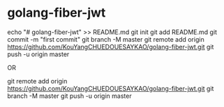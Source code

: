 # golang-fiber-jwt
echo "# golang-fiber-jwt" >> README.md
git init
git add README.md
git commit -m "first commit"
git branch -M master
git remote add origin https://github.com/KouYangCHUEDOUESAYKAO/golang-fiber-jwt.git
git push -u origin master

OR

git remote add origin https://github.com/KouYangCHUEDOUESAYKAO/golang-fiber-jwt.git
git branch -M master
git push -u origin master